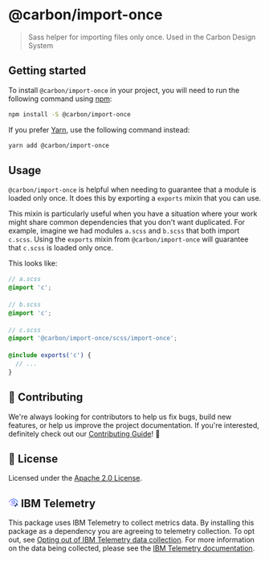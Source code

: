 # @carbon/import-once

> Sass helper for importing files only once. Used in the Carbon Design System

## Getting started

To install `@carbon/import-once` in your project, you will need to run the
following command using [npm](https://www.npmjs.com/):

```bash
npm install -S @carbon/import-once
```

If you prefer [Yarn](https://yarnpkg.com/en/), use the following command
instead:

```bash
yarn add @carbon/import-once
```

## Usage

`@carbon/import-once` is helpful when needing to guarantee that a module is
loaded only once. It does this by exporting a `exports` mixin that you can use.

This mixin is particularly useful when you have a situation where your work
might share common dependencies that you don't want duplicated. For example,
imagine we had modules `a.scss` and `b.scss` that both import `c.scss`. Using
the `exports` mixin from `@carbon/import-once` will guarantee that `c.scss` is
loaded only once.

This looks like:

```scss
// a.scss
@import 'c';

// b.scss
@import 'c';

// c.scss
@import '@carbon/import-once/scss/import-once';

@include exports('c') {
  // ...
}
```

## 🙌 Contributing

We're always looking for contributors to help us fix bugs, build new features,
or help us improve the project documentation. If you're interested, definitely
check out our [Contributing Guide](/.github/CONTRIBUTING.md)! 👀

## 📝 License

Licensed under the [Apache 2.0 License](/LICENSE).

## <picture><source height="20" width="20" media="(prefers-color-scheme: dark)" srcset="https://raw.githubusercontent.com/ibm-telemetry/telemetry-js/main/docs/images/ibm-telemetry-dark.svg"><source height="20" width="20" media="(prefers-color-scheme: light)" srcset="https://raw.githubusercontent.com/ibm-telemetry/telemetry-js/main/docs/images/ibm-telemetry-light.svg"><img height="20" width="20" alt="IBM Telemetry" src="https://raw.githubusercontent.com/ibm-telemetry/telemetry-js/main/docs/images/ibm-telemetry-light.svg"></picture> IBM Telemetry

This package uses IBM Telemetry to collect metrics data. By installing this
package as a dependency you are agreeing to telemetry collection. To opt out,
see
[Opting out of IBM Telemetry data collection](https://github.com/ibm-telemetry/telemetry-js/tree/main#opting-out-of-ibm-telemetry-data-collection).
For more information on the data being collected, please see the
[IBM Telemetry documentation](https://github.com/ibm-telemetry/telemetry-js/tree/main#ibm-telemetry-collection-basics).
